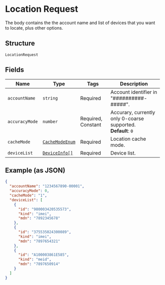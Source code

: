 
# Location Request

The body contains the the account name and list of devices that you want to locate, plus other options.

## Structure

`LocationRequest`

## Fields

| Name | Type | Tags | Description |
|  --- | --- | --- | --- |
| `accountName` | `string` | Required | Account identifier in "##########-#####". |
| `accuracyMode` | `number` | Required, Constant | Accurary, currently only 0-coarse supported.<br>**Default**: `0` |
| `cacheMode` | [`CacheModeEnum`](../../doc/models/cache-mode-enum.md) | Required | Location cache mode. |
| `deviceList` | [`DeviceInfo[]`](../../doc/models/device-info.md) | Required | Device list. |

## Example (as JSON)

```json
{
  "accountName": "1234567890-00001",
  "accuracyMode": 0,
  "cacheMode": "1",
  "deviceList": [
    {
      "id": "980003420535573",
      "kind": "imei",
      "mdn": "7892345678"
    },
    {
      "id": "375535024300089",
      "kind": "imei",
      "mdn": "7897654321"
    },
    {
      "id": "A100003861E585",
      "kind": "meid",
      "mdn": "7897650914"
    }
  ]
}
```

